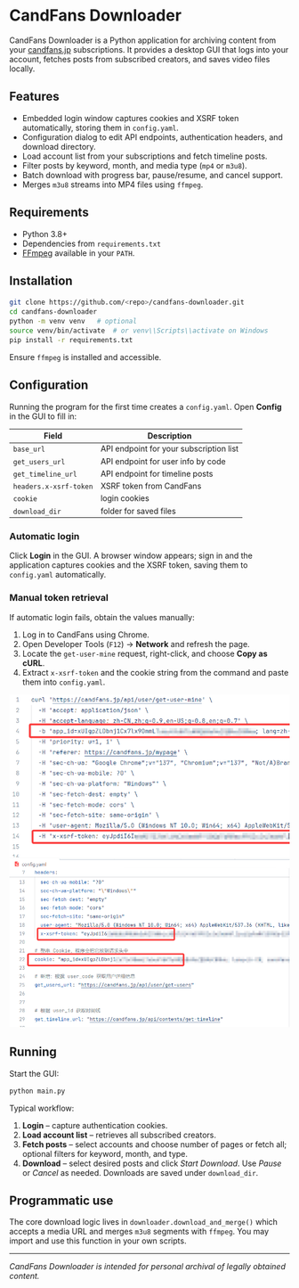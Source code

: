 # CandFans Downloader

CandFans Downloader is a Python application for archiving content from your [candfans.jp](https://candfans.jp/)
subscriptions. It provides a desktop GUI that logs into your account, fetches posts from subscribed creators, and saves
video files locally.

## Features

- Embedded login window captures cookies and XSRF token automatically, storing them in `config.yaml`.
- Configuration dialog to edit API endpoints, authentication headers, and download directory.
- Load account list from your subscriptions and fetch timeline posts.
- Filter posts by keyword, month, and media type (`mp4` or `m3u8`).
- Batch download with progress bar, pause/resume, and cancel support.
- Merges `m3u8` streams into MP4 files using `ffmpeg`.

## Requirements

- Python 3.8+
- Dependencies from `requirements.txt`
- [FFmpeg](https://ffmpeg.org/) available in your `PATH`.

## Installation

```bash
git clone https://github.com/<repo>/candfans-downloader.git
cd candfans-downloader
python -m venv venv   # optional
source venv/bin/activate  # or venv\\Scripts\\activate on Windows
pip install -r requirements.txt
```

Ensure `ffmpeg` is installed and accessible.

## Configuration

Running the program for the first time creates a `config.yaml`.
Open **Config** in the GUI to fill in:

| Field                  | Description                             |
|------------------------|-----------------------------------------|
| `base_url`             | API endpoint for your subscription list |
| `get_users_url`        | API endpoint for user info by code      |
| `get_timeline_url`     | API endpoint for timeline posts         |
| `headers.x-xsrf-token` | XSRF token from CandFans                |
| `cookie`               | login cookies                           |
| `download_dir`         | folder for saved files                  |

### Automatic login

Click **Login** in the GUI. A browser window appears; sign in and the application captures cookies and the XSRF token,
saving them to `config.yaml` automatically.

### Manual token retrieval

If automatic login fails, obtain the values manually:

1. Log in to CandFans using Chrome.
2. Open Developer Tools (`F12`) → **Network** and refresh the page.
3. Locate the `get-user-mine` request, right-click, and choose **Copy as cURL**.
4. Extract `x-xsrf-token` and the cookie string from the command and paste them into `config.yaml`.

![Token location](doc/image1.png)
![Cookie location](doc/image2.png)

## Running

Start the GUI:

```bash
python main.py
```

Typical workflow:

1. **Login** – capture authentication cookies.
2. **Load account list** – retrieves all subscribed creators.
3. **Fetch posts** – select accounts and choose number of pages or fetch all; optional filters for keyword, month, and
   type.
4. **Download** – select desired posts and click *Start Download*. Use *Pause* or *Cancel* as needed. Downloads are
   saved under `download_dir`.

## Programmatic use

The core download logic lives in `downloader.download_and_merge()` which accepts a media URL and merges `m3u8` segments
with `ffmpeg`. You may import and use this function in your own scripts.

---

*CandFans Downloader is intended for personal archival of legally obtained content.*
